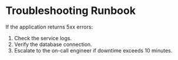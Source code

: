 # Troubleshooting Runbook

If the application returns 5xx errors:

1. Check the service logs.
2. Verify the database connection.
3. Escalate to the on-call engineer if downtime exceeds 10 minutes.
